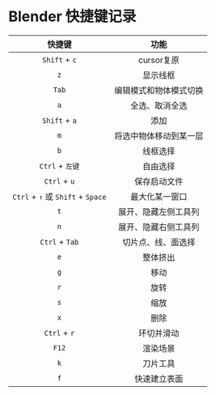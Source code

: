 # Blender 快捷键记录

|快捷键|功能|
|:---:|:---:|
|`Shift` + `c`|cursor复原|
|`z`|显示线框|
|`Tab`|编辑模式和物体模式切换|
|`a`|全选、取消全选|
|`Shift` + `a`|添加|
|`m`|将选中物体移动到某一层|
|`b`|线框选择|
|`Ctrl` + `左键`|自由选择|
|`Ctrl` + `u`|保存启动文件|
|`Ctrl` + `↑` 或 `Shift` + `Space`|最大化某一窗口|
|`t`|展开、隐藏左侧工具列|
|`n`|展开、隐藏右侧工具列|
|`Ctrl` + `Tab`|切片点、线、面选择|
|`e`|整体挤出|
|`g`|移动|
|`r`|旋转|
|`s`|缩放|
|`x`|删除|
|`Ctrl` + `r`|环切并滑动|
|`F12`|渲染场景|
|`k`|刀片工具|
|`f`|快速建立表面|

